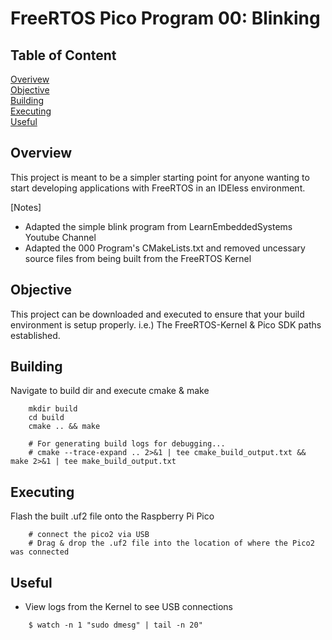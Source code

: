 # FreeRTOS Pico Program 00: Blinking

## Table of Content
[Overivew](#overview)<br>
[Objective](#objective)<br>
[Building](#building)<br>
[Executing](#executing)<br>
[Useful](#useful)<br>

## Overview
This project is meant to be a simpler starting point for anyone wanting to start developing applications with FreeRTOS in an IDEless environment.

[Notes]
- Adapted the simple blink program from LearnEmbeddedSystems Youtube Channel 
- Adapted the 000 Program's CMakeLists.txt and removed uncessary source files from being built from the FreeRTOS Kernel
 
## Objective
This project can be downloaded and executed to ensure that your build environment is setup properly. i.e.) The FreeRTOS-Kernel & Pico SDK paths established.

## Building
Navigate to build dir and execute cmake & make
```
	mkdir build
	cd build
	cmake .. && make
	
	# For generating build logs for debugging...
	# cmake --trace-expand .. 2>&1 | tee cmake_build_output.txt && make 2>&1 | tee make_build_output.txt
```

## Executing
Flash the built .uf2 file onto the Raspberry Pi Pico
```
	# connect the pico2 via USB
	# Drag & drop the .uf2 file into the location of where the Pico2 was connected
```

## Useful
- View logs from the Kernel to see USB connections
```
	$ watch -n 1 "sudo dmesg" | tail -n 20"
```
